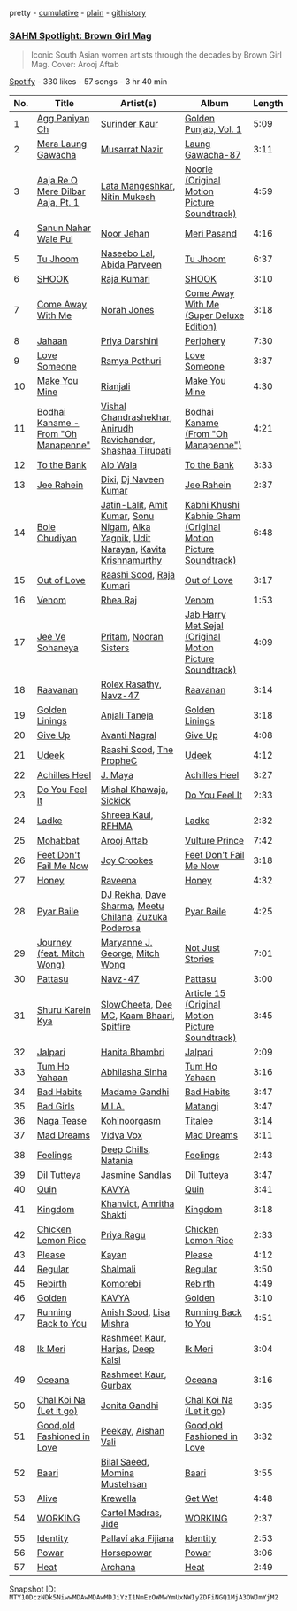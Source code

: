 pretty - [cumulative](/playlists/cumulative/37i9dQZF1DX6DMDp286rY0.md) - [plain](/playlists/plain/37i9dQZF1DX6DMDp286rY0) - [githistory](https://github.githistory.xyz/mackorone/spotify-playlist-archive/blob/main/playlists/plain/37i9dQZF1DX6DMDp286rY0)

### [SAHM Spotlight: Brown Girl Mag](https://open.spotify.com/playlist/37i9dQZF1DX6DMDp286rY0)

> Iconic South Asian women artists through the decades by Brown Girl Mag\. Cover: Arooj Aftab

[Spotify](https://open.spotify.com/user/spotify) - 330 likes - 57 songs - 3 hr 40 min

| No. | Title | Artist(s) | Album | Length |
|---|---|---|---|---|
| 1 | [Agg Paniyan Ch](https://open.spotify.com/track/59Ib7akxdOoKgSQQTk5gHZ) | [Surinder Kaur](https://open.spotify.com/artist/5fucIZfxk9a3qSYc5nMkVC) | [Golden Punjab, Vol\. 1](https://open.spotify.com/album/6XJp6WcN6Y3Z4pGJshsSdV) | 5:09 |
| 2 | [Mera Laung Gawacha](https://open.spotify.com/track/1AotoLk8PYywQGvJwSR62h) | [Musarrat Nazir](https://open.spotify.com/artist/3LdcXgGWcqMBqbAWKlxg0t) | [Laung Gawacha\-87](https://open.spotify.com/album/30i3ln77pke20gB2FUNFUN) | 3:11 |
| 3 | [Aaja Re O Mere Dilbar Aaja, Pt\. 1](https://open.spotify.com/track/585PqsRh32DTPvtqwc9ZCy) | [Lata Mangeshkar](https://open.spotify.com/artist/61JrslREXq98hurYL2hYoc), [Nitin Mukesh](https://open.spotify.com/artist/4ec676jWgAuvEZZg0y7dBy) | [Noorie \(Original Motion Picture Soundtrack\)](https://open.spotify.com/album/6oZrmwhsDClGA1JBFK1vQi) | 4:59 |
| 4 | [Sanun Nahar Wale Pul](https://open.spotify.com/track/5Va8mH395NByfbTPyp2h1q) | [Noor Jehan](https://open.spotify.com/artist/0LruguA5aIP6yvLUIkxANh) | [Meri Pasand](https://open.spotify.com/album/6ZAFPHUK38sQGNeLoqFl76) | 4:16 |
| 5 | [Tu Jhoom](https://open.spotify.com/track/2xRtXbFAmk3cW6xE1zF7ye) | [Naseebo Lal](https://open.spotify.com/artist/4sAweKU7CjDZ1bUEb6VF6a), [Abida Parveen](https://open.spotify.com/artist/4EkSOXM6psqNE4w6j0tEEl) | [Tu Jhoom](https://open.spotify.com/album/6VhS1BISA2PS23CmP0XH5M) | 6:37 |
| 6 | [SHOOK](https://open.spotify.com/track/5aeDAGaeHr0y5ptbETaSLR) | [Raja Kumari](https://open.spotify.com/artist/5cBFMoMgcAt03YL2r0tS25) | [SHOOK](https://open.spotify.com/album/6o6Tp3dt6FbIjMWVyyso6j) | 3:10 |
| 7 | [Come Away With Me](https://open.spotify.com/track/6jGnykaS6TkWp15utXSAeI) | [Norah Jones](https://open.spotify.com/artist/2Kx7MNY7cI1ENniW7vT30N) | [Come Away With Me \(Super Deluxe Edition\)](https://open.spotify.com/album/3ArSFkv4OQOosOvYTrZNIl) | 3:18 |
| 8 | [Jahaan](https://open.spotify.com/track/6Pxrhqskh9MPzbjUw7dbGR) | [Priya Darshini](https://open.spotify.com/artist/0HBnj5wwxLtAYL6H66jKJV) | [Periphery](https://open.spotify.com/album/40zdNIAGaTYzi4YCkBehwH) | 7:30 |
| 9 | [Love Someone](https://open.spotify.com/track/3ImRkWFQbM9nzmhEgmV9Uu) | [Ramya Pothuri](https://open.spotify.com/artist/0JgLc59DdeDlgyZtnvAJQ6) | [Love Someone](https://open.spotify.com/album/6vNTBVBsAGBQSUBzxffkwY) | 3:37 |
| 10 | [Make You Mine](https://open.spotify.com/track/4Am9AJz2rKsUHR0rSi5WdQ) | [Rianjali](https://open.spotify.com/artist/4zxAliXk8NpmSIdRUepyOG) | [Make You Mine](https://open.spotify.com/album/4OyqQsIJ5p3laXhmQGT0mn) | 4:30 |
| 11 | [Bodhai Kaname \- From "Oh Manapenne"](https://open.spotify.com/track/4qIMmEjV8gaEsfZML9LALx) | [Vishal Chandrashekhar](https://open.spotify.com/artist/0rL4uL3xfYOt2p7NHhS8qr), [Anirudh Ravichander](https://open.spotify.com/artist/4zCH9qm4R2DADamUHMCa6O), [Shashaa Tirupati](https://open.spotify.com/artist/12CpR4SNDzVIlDoPSeNFeW) | [Bodhai Kaname \(From "Oh Manapenne"\)](https://open.spotify.com/album/53xK2qW53doSVnfWafunKQ) | 4:21 |
| 12 | [To the Bank](https://open.spotify.com/track/3NbIe4vSrWLezlaKpazdht) | [Alo Wala](https://open.spotify.com/artist/4mYDn1R8xbWE4WhRPlr1IG) | [To the Bank](https://open.spotify.com/album/1hjhpscWm204Rr9cUAWIsO) | 3:33 |
| 13 | [Jee Rahein](https://open.spotify.com/track/4rIud33CcgH8Xg5g3UoW10) | [Dixi](https://open.spotify.com/artist/62WxDedGiMkY2IEP0effuM), [Dj Naveen Kumar](https://open.spotify.com/artist/06d2CoPgVK7O2XO5lPJCiT) | [Jee Rahein](https://open.spotify.com/album/5rQwpbZvOH7WGJYKx46ZBg) | 2:37 |
| 14 | [Bole Chudiyan](https://open.spotify.com/track/1uzkWkIaWaxzHJgJ4Fy5rO) | [Jatin\-Lalit](https://open.spotify.com/artist/4YgUVg4p7xtMOrOS4GjiJZ), [Amit Kumar](https://open.spotify.com/artist/5l1aGNGCRGomCMHVufh6xC), [Sonu Nigam](https://open.spotify.com/artist/1dVygo6tRFXC8CSWURQJq2), [Alka Yagnik](https://open.spotify.com/artist/3gBKY0y3dFFVRqicLnVZYz), [Udit Narayan](https://open.spotify.com/artist/70B80Lwx2sxti0M1Ng9e8K), [Kavita Krishnamurthy](https://open.spotify.com/artist/6WPmTGeeoymoVlXVtsCwz7) | [Kabhi Khushi Kabhie Gham \(Original Motion Picture Soundtrack\)](https://open.spotify.com/album/5lExQTV6ELzqRgwsqahZoh) | 6:48 |
| 15 | [Out of Love](https://open.spotify.com/track/6x4fJlgsoGqklYyMQN7vLN) | [Raashi Sood](https://open.spotify.com/artist/0ZEiDnkNsdY6IXWUjWuBU2), [Raja Kumari](https://open.spotify.com/artist/5cBFMoMgcAt03YL2r0tS25) | [Out of Love](https://open.spotify.com/album/1bv1UnuDeOnL6odVRPJksM) | 3:17 |
| 16 | [Venom](https://open.spotify.com/track/0JTcrSy0QHpzpdiXykZufX) | [Rhea Raj](https://open.spotify.com/artist/7inC0Ybb6OGEMB7GP8nfi1) | [Venom](https://open.spotify.com/album/2Sl73qVduRb08sWj28sIjz) | 1:53 |
| 17 | [Jee Ve Sohaneya](https://open.spotify.com/track/12o5NY41wFKVswbWKWdrfj) | [Pritam](https://open.spotify.com/artist/1wRPtKGflJrBx9BmLsSwlU), [Nooran Sisters](https://open.spotify.com/artist/2gFFvbbdzYzzWltI2HkZEV) | [Jab Harry Met Sejal \(Original Motion Picture Soundtrack\)](https://open.spotify.com/album/4I39l0YJ7tmSBXZGZamN5E) | 4:09 |
| 18 | [Raavanan](https://open.spotify.com/track/5MXh9jcDFvbIEXscQyjQSX) | [Rolex Rasathy](https://open.spotify.com/artist/2N7p9fqrrUSQbfAlCqPTPY), [Navz\-47](https://open.spotify.com/artist/1COjjFgtQEz2oxPHF6XIuu) | [Raavanan](https://open.spotify.com/album/4Bz5Mfp1ond3RCJGRdgOBz) | 3:14 |
| 19 | [Golden Linings](https://open.spotify.com/track/0SgAqWz1yU9kIFaRmUt1Yl) | [Anjali Taneja](https://open.spotify.com/artist/1A7CIDrLklSiVgGJjdhdDX) | [Golden Linings](https://open.spotify.com/album/5C9jEF4nROqN41jaWguoxs) | 3:18 |
| 20 | [Give Up](https://open.spotify.com/track/41b1nydaPsdAn4R3sqoVWu) | [Avanti Nagral](https://open.spotify.com/artist/2Wwa2Sov84hVY7Hxfqu71Y) | [Give Up](https://open.spotify.com/album/17GJjmUe6dkPDRN1DCOv3t) | 4:08 |
| 21 | [Udeek](https://open.spotify.com/track/3ztUfJSBx4z8CVimHHwts9) | [Raashi Sood](https://open.spotify.com/artist/0ZEiDnkNsdY6IXWUjWuBU2), [The PropheC](https://open.spotify.com/artist/4aopF0aU0Nbu5GtSorXV0W) | [Udeek](https://open.spotify.com/album/5l0a3xv4GfjVS7gEVtajMH) | 4:12 |
| 22 | [Achilles Heel](https://open.spotify.com/track/2dwW50DVv7TJm68OnjxK1Z) | [J\. Maya](https://open.spotify.com/artist/6uFYqDeLIwfURuF1yxVqJU) | [Achilles Heel](https://open.spotify.com/album/1EIgSy1SGEk1kVdtBxp3vN) | 3:27 |
| 23 | [Do You Feel It](https://open.spotify.com/track/6Sl5INYY5uCiZ4oqGYS3ga) | [Mishal Khawaja](https://open.spotify.com/artist/6eoRok4zJokiNsJAawTWVu), [Sickick](https://open.spotify.com/artist/3NR7hAacOhmcztWvD7vJfS) | [Do You Feel It](https://open.spotify.com/album/59rEnHQwnlhnSOCYcEi5Wv) | 2:33 |
| 24 | [Ladke](https://open.spotify.com/track/17hbpd8PHheADKIJF6U7YK) | [Shreea Kaul](https://open.spotify.com/artist/1c203LuoIFKuIn2X5Uz5lE), [REHMA](https://open.spotify.com/artist/528kmCx2HGqrT4G9sXCDuD) | [Ladke](https://open.spotify.com/album/4Uh9XqmhAOByEFxoM5zJ4q) | 2:32 |
| 25 | [Mohabbat](https://open.spotify.com/track/4lcQHckNMeUkM8jx67j28G) | [Arooj Aftab](https://open.spotify.com/artist/00JAfwtx5gNiiqyor88Dr5) | [Vulture Prince](https://open.spotify.com/album/6HrBTi1F76h7mJuQDHEijH) | 7:42 |
| 26 | [Feet Don't Fail Me Now](https://open.spotify.com/track/1GVkrFVc94CTjm9bdSmGjp) | [Joy Crookes](https://open.spotify.com/artist/5XMyhVhi5ZN2pi0Qwi1zXS) | [Feet Don't Fail Me Now](https://open.spotify.com/album/4AsNUFCul8wrgyUbvBJeQZ) | 3:18 |
| 27 | [Honey](https://open.spotify.com/track/6ohzjop0VYBRZ12ichlwg5) | [Raveena](https://open.spotify.com/artist/2kQnsbKnIiMahOetwlfcaS) | [Honey](https://open.spotify.com/album/2htW3Yk7JUL2bS9C7AjzTe) | 4:32 |
| 28 | [Pyar Baile](https://open.spotify.com/track/7xbJHZxQ6RnuE93Puk2O75) | [DJ Rekha](https://open.spotify.com/artist/5hAzoGqsKNzjSucJlonj8z), [Dave Sharma](https://open.spotify.com/artist/5tRb2KcclrEjwE7yaQYLFr), [Meetu Chilana](https://open.spotify.com/artist/3Wf1OZV6uQfeV43fTGSCi8), [Zuzuka Poderosa](https://open.spotify.com/artist/7nl3XojkRg5nFB4i7t3ORp) | [Pyar Baile](https://open.spotify.com/album/0SzmwsffNB3mNFtWGpJMWP) | 4:25 |
| 29 | [Journey \(feat\. Mitch Wong\)](https://open.spotify.com/track/2tG2nzOL2dsQaWZ8ic5xsF) | [Maryanne J\. George](https://open.spotify.com/artist/4nMPNmeygaudrlnaoEjpf3), [Mitch Wong](https://open.spotify.com/artist/0NmuD3IXcEGYAEX5hZxu39) | [Not Just Stories](https://open.spotify.com/album/1fpsdfEyu0qiyGGGWWyGfO) | 7:01 |
| 30 | [Pattasu](https://open.spotify.com/track/7JzXxzElFSzBB5FKIq20al) | [Navz\-47](https://open.spotify.com/artist/1COjjFgtQEz2oxPHF6XIuu) | [Pattasu](https://open.spotify.com/album/6fabZpCVQClhgG1rxoLMuq) | 3:00 |
| 31 | [Shuru Karein Kya](https://open.spotify.com/track/6jnn8ODdCRfUFwpYASRCJB) | [SlowCheeta](https://open.spotify.com/artist/3XwzEefwYfxlv9xVyT7r63), [Dee MC](https://open.spotify.com/artist/21x3ja7RPjkjLoaJhQmw9C), [Kaam Bhaari](https://open.spotify.com/artist/5bTYVMQ6vmt4Bm12hM59N3), [Spitfire](https://open.spotify.com/artist/54QveaJeGQsf0783I52FzJ) | [Article 15 \(Original Motion Picture Soundtrack\)](https://open.spotify.com/album/2MJPeUx9WzGPoI3A9Y9uzU) | 3:45 |
| 32 | [Jalpari](https://open.spotify.com/track/4WqtoEP81ddAB8X2pScEvN) | [Hanita Bhambri](https://open.spotify.com/artist/3Y5nIabMJLTsWgW6Jqdn7n) | [Jalpari](https://open.spotify.com/album/2V1W1CP6iTIcmql0VmczkP) | 2:09 |
| 33 | [Tum Ho Yahaan](https://open.spotify.com/track/0B7FbDb0GQxMX5KSXGv3sg) | [Abhilasha Sinha](https://open.spotify.com/artist/3FJ13syehmla1ybPZYHYHW) | [Tum Ho Yahaan](https://open.spotify.com/album/15rUYK7QOg6qIpXbdqmghS) | 3:16 |
| 34 | [Bad Habits](https://open.spotify.com/track/4paOi2D1A1pS5bPugSfUg7) | [Madame Gandhi](https://open.spotify.com/artist/1zBHbitf3pjF7W00UIFfVf) | [Bad Habits](https://open.spotify.com/album/4qKIwcoyB91GMyy9431kaf) | 3:47 |
| 35 | [Bad Girls](https://open.spotify.com/track/6nzXkCBOhb2mxctNihOqbb) | [M.I.A.](https://open.spotify.com/artist/0QJIPDAEDILuo8AIq3pMuU) | [Matangi](https://open.spotify.com/album/3dAxXNscIj0p53lBMEziYR) | 3:47 |
| 36 | [Naga Tease](https://open.spotify.com/track/2jYnnSHspqCa78vcMHYQcl) | [Kohinoorgasm](https://open.spotify.com/artist/1cm6EkpiMxuthcu5GUyCSs) | [Titalee](https://open.spotify.com/album/191RQasl373oS4wzlYknsM) | 3:14 |
| 37 | [Mad Dreams](https://open.spotify.com/track/2Yvo61WicgVinjoUOthyjx) | [Vidya Vox](https://open.spotify.com/artist/4OFJbe1HHVcpnw480py1uN) | [Mad Dreams](https://open.spotify.com/album/4eDS6fgdzXoWmEsBbov4DO) | 3:11 |
| 38 | [Feelings](https://open.spotify.com/track/5xD5mG8uIsyxA73S0nP0Rh) | [Deep Chills](https://open.spotify.com/artist/12rBrcOPP50qIan8ew4iTP), [Natania](https://open.spotify.com/artist/2cK7VkFt8I3C9hUfexNCIX) | [Feelings](https://open.spotify.com/album/5WcW19kxIHNgvdDo5LySYO) | 2:43 |
| 39 | [Dil Tutteya](https://open.spotify.com/track/48IF4LGpBuSitHqaiPua95) | [Jasmine Sandlas](https://open.spotify.com/artist/0mJDQBWytBhOh5JB1DOQ1c) | [Dil Tutteya](https://open.spotify.com/album/0VT9ERykGHCBKSn2eqbFAg) | 3:47 |
| 40 | [Quin](https://open.spotify.com/track/5ibwk7cR7LcrLoFJ5BVrMa) | [KAVYA](https://open.spotify.com/artist/0GBYfJU5PsKSfo17UaPpC2) | [Quin](https://open.spotify.com/album/53fllTiXLavj8jOoPCG95L) | 3:41 |
| 41 | [Kingdom](https://open.spotify.com/track/7kmIkBCH8KkxdV4RlMRt6J) | [Khanvict](https://open.spotify.com/artist/3XjXhRHZjamOXeraqTWff7), [Amritha Shakti](https://open.spotify.com/artist/3qFny3pC23f3V8IHnomOL1) | [Kingdom](https://open.spotify.com/album/3XaqtBmW5tCFSHYjErfUuK) | 3:18 |
| 42 | [Chicken Lemon Rice](https://open.spotify.com/track/4dXXwHB7WfozMLhkpBvLvw) | [Priya Ragu](https://open.spotify.com/artist/6iZTyHbQWGzpiWoyI0zz9F) | [Chicken Lemon Rice](https://open.spotify.com/album/6WW0z789UPK64cjkMgjhZy) | 2:33 |
| 43 | [Please](https://open.spotify.com/track/1ocrhGpnpeGHY9De9H9Me9) | [Kayan](https://open.spotify.com/artist/3lfolnS8yn0VWK2FKM0hWs) | [Please](https://open.spotify.com/album/3knFzemAlDfS4Onx9ZAAPv) | 4:12 |
| 44 | [Regular](https://open.spotify.com/track/54L1AhfqKYHIE8MbRThUk8) | [Shalmali](https://open.spotify.com/artist/3dLYIcScA9XAMhqiPPDFhb) | [Regular](https://open.spotify.com/album/1rWmQY4m4m3l8bwVPoaPOk) | 3:50 |
| 45 | [Rebirth](https://open.spotify.com/track/5xXH9muwYwlZsdOWddFUsB) | [Komorebi](https://open.spotify.com/artist/33wbulGqQSccMOCox5UdIS) | [Rebirth](https://open.spotify.com/album/0NJAZcuYYU4SJ6ukTF3BSB) | 4:49 |
| 46 | [Golden](https://open.spotify.com/track/6xobdRLW94Da5k30NbRgcR) | [KAVYA](https://open.spotify.com/artist/0GBYfJU5PsKSfo17UaPpC2) | [Golden](https://open.spotify.com/album/4Vs4c4YLbyKpUTYi4X0Uke) | 3:10 |
| 47 | [Running Back to You](https://open.spotify.com/track/2xuX1R3yerP1qq5y12RPGI) | [Anish Sood](https://open.spotify.com/artist/7qjp4poDA0EDaiCEKuH1ZQ), [Lisa Mishra](https://open.spotify.com/artist/418X5slNWlJwym4x3Oq3Cs) | [Running Back to You](https://open.spotify.com/album/7zYN5MCxCjkciiw2dFG1Vh) | 4:51 |
| 48 | [Ik Meri](https://open.spotify.com/track/0vaZ0wG3R6VCUw0zNTWdzD) | [Rashmeet Kaur](https://open.spotify.com/artist/15UQcr22jcc6DJjy3sLv3J), [Harjas](https://open.spotify.com/artist/3k4uBgVKglN6x9l6nVW3O6), [Deep Kalsi](https://open.spotify.com/artist/23S2w22FCwFjDBBn7qdB2I) | [Ik Meri](https://open.spotify.com/album/6lEVLEPdozMRx7et9kBYAf) | 3:04 |
| 49 | [Oceana](https://open.spotify.com/track/3D1EsytchUJD71KMNw9t4m) | [Rashmeet Kaur](https://open.spotify.com/artist/15UQcr22jcc6DJjy3sLv3J), [Gurbax](https://open.spotify.com/artist/52nO5w2jFAlYYsq6h9YjQG) | [Oceana](https://open.spotify.com/album/0SGYDcxdGZYptiA1J2G59H) | 3:16 |
| 50 | [Chal Koi Na \(Let it go\)](https://open.spotify.com/track/6c3ZcsNxaJkCDkQehD5RhI) | [Jonita Gandhi](https://open.spotify.com/artist/00sCATpEvwH48ays7PlQFU) | [Chal Koi Na \(Let it go\)](https://open.spotify.com/album/3ZNhKLKRzHFcOCvB0W6FLK) | 3:35 |
| 51 | [Good,old Fashioned in Love](https://open.spotify.com/track/2KJahbm9H5N0XSh7KbLS9W) | [Peekay](https://open.spotify.com/artist/2QRt3WqRMTnQXu6mgGnqKl), [Aishan Vali](https://open.spotify.com/artist/39WG9pQYzCsHuz9wR04bgB) | [Good,old Fashioned in Love](https://open.spotify.com/album/5GY8VHVHCnKEZAR8KUYJZZ) | 3:32 |
| 52 | [Baari](https://open.spotify.com/track/0HTb4JfMtMkMYUtyd19In3) | [Bilal Saeed](https://open.spotify.com/artist/7hHDO4bJGlEaEHlY2lj1eZ), [Momina Mustehsan](https://open.spotify.com/artist/7J2gs5q2wLq6lU4q4wkyuV) | [Baari](https://open.spotify.com/album/4AqwIHdf4s6gXHVcvwHsIu) | 3:55 |
| 53 | [Alive](https://open.spotify.com/track/59mrqUmhpmcfUns8BKkV30) | [Krewella](https://open.spotify.com/artist/0Cd6nHYwecCNM1sVEXKlYr) | [Get Wet](https://open.spotify.com/album/1Y7A8ZaZ9QyeeOa3uWQJqc) | 4:48 |
| 54 | [WORKING](https://open.spotify.com/track/5e49oiBAVNGKsBdPPJmRe0) | [Cartel Madras](https://open.spotify.com/artist/3nwKi37CnuKq5BcPr267h3), [Jide](https://open.spotify.com/artist/6gPZR4HMlqsGRErOrM8dxw) | [WORKING](https://open.spotify.com/album/2QiFmcNRCeA4gVpEeCHlJE) | 2:37 |
| 55 | [Identity](https://open.spotify.com/track/1faDzCIVgbUdkkENjxvjbm) | [Pallaví aka Fijiana](https://open.spotify.com/artist/0n7qgdcHhaYiJSI6CkzWQs) | [Identity](https://open.spotify.com/album/5LjYzoQhQ93xN3upLWeQLT) | 2:53 |
| 56 | [Powar](https://open.spotify.com/track/1JiINEupahTpPzZJboYCqY) | [Horsepowar](https://open.spotify.com/artist/3Ws0i8XWVxQEFvFE0KxHZe) | [Powar](https://open.spotify.com/album/3uUMRYpWmSUwOKyhWsPntr) | 3:06 |
| 57 | [Heat](https://open.spotify.com/track/3Ylp1AzwAGvJahOWQhbCje) | [Archana](https://open.spotify.com/artist/0uaopoljpu56onTz2xGIDH) | [Heat](https://open.spotify.com/album/1H8hQTIYFcbUd2h4ggAPLo) | 2:49 |

Snapshot ID: `MTY1ODczNDk5NiwwMDAwMDAwMDJiYzI1NmEzOWMwYmUxNWIyZDFiNGQ1MjA3OWJmYjM2`
